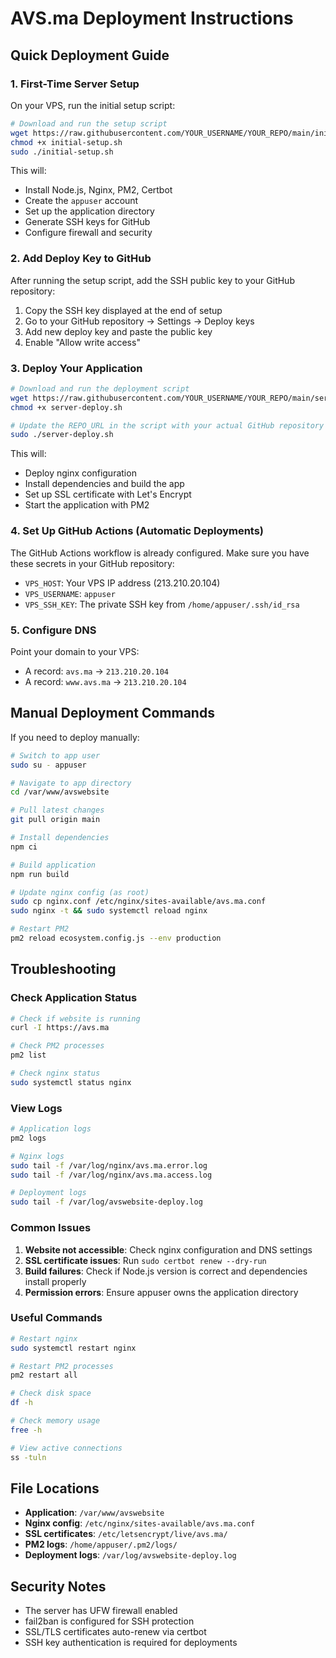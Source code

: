 # AVS.ma Deployment Instructions

## Quick Deployment Guide

### 1. First-Time Server Setup

On your VPS, run the initial setup script:

```bash
# Download and run the setup script
wget https://raw.githubusercontent.com/YOUR_USERNAME/YOUR_REPO/main/initial-setup.sh
chmod +x initial-setup.sh
sudo ./initial-setup.sh
```

This will:
- Install Node.js, Nginx, PM2, Certbot
- Create the `appuser` account
- Set up the application directory
- Generate SSH keys for GitHub
- Configure firewall and security

### 2. Add Deploy Key to GitHub

After running the setup script, add the SSH public key to your GitHub repository:

1. Copy the SSH key displayed at the end of setup
2. Go to your GitHub repository → Settings → Deploy keys
3. Add new deploy key and paste the public key
4. Enable "Allow write access"

### 3. Deploy Your Application

```bash
# Download and run the deployment script
wget https://raw.githubusercontent.com/YOUR_USERNAME/YOUR_REPO/main/server-deploy.sh
chmod +x server-deploy.sh

# Update the REPO_URL in the script with your actual GitHub repository
sudo ./server-deploy.sh
```

This will:
- Deploy nginx configuration
- Install dependencies and build the app
- Set up SSL certificate with Let's Encrypt
- Start the application with PM2

### 4. Set Up GitHub Actions (Automatic Deployments)

The GitHub Actions workflow is already configured. Make sure you have these secrets in your GitHub repository:

- `VPS_HOST`: Your VPS IP address (213.210.20.104)
- `VPS_USERNAME`: `appuser`
- `VPS_SSH_KEY`: The private SSH key from `/home/appuser/.ssh/id_rsa`

### 5. Configure DNS

Point your domain to your VPS:
- A record: `avs.ma` → `213.210.20.104`
- A record: `www.avs.ma` → `213.210.20.104`

## Manual Deployment Commands

If you need to deploy manually:

```bash
# Switch to app user
sudo su - appuser

# Navigate to app directory
cd /var/www/avswebsite

# Pull latest changes
git pull origin main

# Install dependencies
npm ci

# Build application
npm run build

# Update nginx config (as root)
sudo cp nginx.conf /etc/nginx/sites-available/avs.ma.conf
sudo nginx -t && sudo systemctl reload nginx

# Restart PM2
pm2 reload ecosystem.config.js --env production
```

## Troubleshooting

### Check Application Status
```bash
# Check if website is running
curl -I https://avs.ma

# Check PM2 processes
pm2 list

# Check nginx status
sudo systemctl status nginx
```

### View Logs
```bash
# Application logs
pm2 logs

# Nginx logs
sudo tail -f /var/log/nginx/avs.ma.error.log
sudo tail -f /var/log/nginx/avs.ma.access.log

# Deployment logs
sudo tail -f /var/log/avswebsite-deploy.log
```

### Common Issues

1. **Website not accessible**: Check nginx configuration and DNS settings
2. **SSL certificate issues**: Run `sudo certbot renew --dry-run`
3. **Build failures**: Check if Node.js version is correct and dependencies install properly
4. **Permission errors**: Ensure appuser owns the application directory

### Useful Commands

```bash
# Restart nginx
sudo systemctl restart nginx

# Restart PM2 processes
pm2 restart all

# Check disk space
df -h

# Check memory usage
free -h

# View active connections
ss -tuln
```

## File Locations

- **Application**: `/var/www/avswebsite`
- **Nginx config**: `/etc/nginx/sites-available/avs.ma.conf`
- **SSL certificates**: `/etc/letsencrypt/live/avs.ma/`
- **PM2 logs**: `/home/appuser/.pm2/logs/`
- **Deployment logs**: `/var/log/avswebsite-deploy.log`

## Security Notes

- The server has UFW firewall enabled
- fail2ban is configured for SSH protection
- SSL/TLS certificates auto-renew via certbot
- SSH key authentication is required for deployments